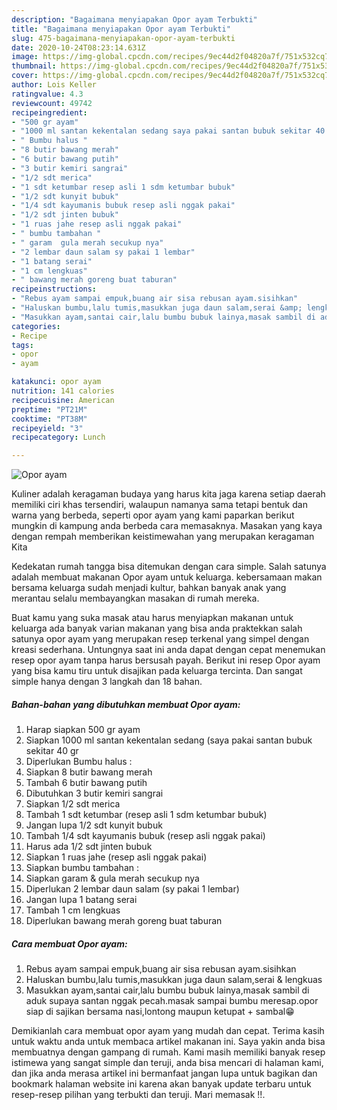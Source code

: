 ```yaml
---
description: "Bagaimana menyiapakan Opor ayam Terbukti"
title: "Bagaimana menyiapakan Opor ayam Terbukti"
slug: 475-bagaimana-menyiapakan-opor-ayam-terbukti
date: 2020-10-24T08:23:14.631Z
image: https://img-global.cpcdn.com/recipes/9ec44d2f04820a7f/751x532cq70/opor-ayam-foto-resep-utama.jpg
thumbnail: https://img-global.cpcdn.com/recipes/9ec44d2f04820a7f/751x532cq70/opor-ayam-foto-resep-utama.jpg
cover: https://img-global.cpcdn.com/recipes/9ec44d2f04820a7f/751x532cq70/opor-ayam-foto-resep-utama.jpg
author: Lois Keller
ratingvalue: 4.3
reviewcount: 49742
recipeingredient:
- "500 gr ayam"
- "1000 ml santan kekentalan sedang saya pakai santan bubuk sekitar 40 gr"
- " Bumbu halus "
- "8 butir bawang merah"
- "6 butir bawang putih"
- "3 butir kemiri sangrai"
- "1/2 sdt merica"
- "1 sdt ketumbar resep asli 1 sdm ketumbar bubuk"
- "1/2 sdt kunyit bubuk"
- "1/4 sdt kayumanis bubuk resep asli nggak pakai"
- "1/2 sdt jinten bubuk"
- "1 ruas jahe resep asli nggak pakai"
- " bumbu tambahan "
- " garam  gula merah secukup nya"
- "2 lembar daun salam sy pakai 1 lembar"
- "1 batang serai"
- "1 cm lengkuas"
- " bawang merah goreng buat taburan"
recipeinstructions:
- "Rebus ayam sampai empuk,buang air sisa rebusan ayam.sisihkan"
- "Haluskan bumbu,lalu tumis,masukkan juga daun salam,serai &amp; lengkuas"
- "Masukkan ayam,santai cair,lalu bumbu bubuk lainya,masak sambil di aduk supaya santan nggak pecah.masak sampai bumbu meresap.opor siap di sajikan bersama nasi,lontong maupun ketupat + sambal😁"
categories:
- Recipe
tags:
- opor
- ayam

katakunci: opor ayam 
nutrition: 141 calories
recipecuisine: American
preptime: "PT21M"
cooktime: "PT38M"
recipeyield: "3"
recipecategory: Lunch

---
```



![Opor ayam](https://img-global.cpcdn.com/recipes/9ec44d2f04820a7f/751x532cq70/opor-ayam-foto-resep-utama.jpg)

Kuliner adalah keragaman budaya yang harus kita jaga karena setiap daerah memiliki ciri khas tersendiri, walaupun namanya sama tetapi bentuk dan warna yang berbeda, seperti opor ayam yang kami paparkan berikut mungkin di kampung anda berbeda cara memasaknya. Masakan yang kaya dengan rempah memberikan keistimewahan yang merupakan keragaman Kita



Kedekatan rumah tangga bisa ditemukan dengan cara simple. Salah satunya adalah membuat makanan Opor ayam untuk keluarga. kebersamaan makan bersama keluarga sudah menjadi kultur, bahkan banyak anak yang merantau selalu membayangkan masakan di rumah mereka.

Buat kamu yang suka masak atau harus menyiapkan makanan untuk keluarga ada banyak varian makanan yang bisa anda praktekkan salah satunya opor ayam yang merupakan resep terkenal yang simpel dengan kreasi sederhana. Untungnya saat ini anda dapat dengan cepat menemukan resep opor ayam tanpa harus bersusah payah.
Berikut ini resep Opor ayam yang bisa kamu tiru untuk disajikan pada keluarga tercinta. Dan sangat simple hanya dengan 3 langkah dan 18 bahan.


<!--inarticleads1-->

##### Bahan-bahan yang dibutuhkan membuat Opor ayam:

1. Harap siapkan 500 gr ayam
1. Siapkan 1000 ml santan kekentalan sedang (saya pakai santan bubuk sekitar 40 gr
1. Diperlukan  Bumbu halus :
1. Siapkan 8 butir bawang merah
1. Tambah 6 butir bawang putih
1. Dibutuhkan 3 butir kemiri sangrai
1. Siapkan 1/2 sdt merica
1. Tambah 1 sdt ketumbar (resep asli 1 sdm ketumbar bubuk)
1. Jangan lupa 1/2 sdt kunyit bubuk
1. Tambah 1/4 sdt kayumanis bubuk (resep asli nggak pakai)
1. Harus ada 1/2 sdt jinten bubuk
1. Siapkan 1 ruas jahe (resep asli nggak pakai)
1. Siapkan  bumbu tambahan :
1. Siapkan  garam &amp; gula merah secukup nya
1. Diperlukan 2 lembar daun salam (sy pakai 1 lembar)
1. Jangan lupa 1 batang serai
1. Tambah 1 cm lengkuas
1. Diperlukan  bawang merah goreng buat taburan




<!--inarticleads2-->

##### Cara membuat  Opor ayam:

1. Rebus ayam sampai empuk,buang air sisa rebusan ayam.sisihkan
1. Haluskan bumbu,lalu tumis,masukkan juga daun salam,serai &amp; lengkuas
1. Masukkan ayam,santai cair,lalu bumbu bubuk lainya,masak sambil di aduk supaya santan nggak pecah.masak sampai bumbu meresap.opor siap di sajikan bersama nasi,lontong maupun ketupat + sambal😁




Demikianlah cara membuat opor ayam yang mudah dan cepat. Terima kasih untuk waktu anda untuk membaca artikel makanan ini. Saya yakin anda bisa membuatnya dengan gampang di rumah. Kami masih memiliki banyak resep istimewa yang sangat simple dan teruji, anda bisa mencari di halaman kami, dan jika anda merasa artikel ini bermanfaat jangan lupa untuk bagikan dan bookmark halaman website ini karena akan banyak update terbaru untuk resep-resep pilihan yang terbukti dan teruji. Mari memasak !!. 
